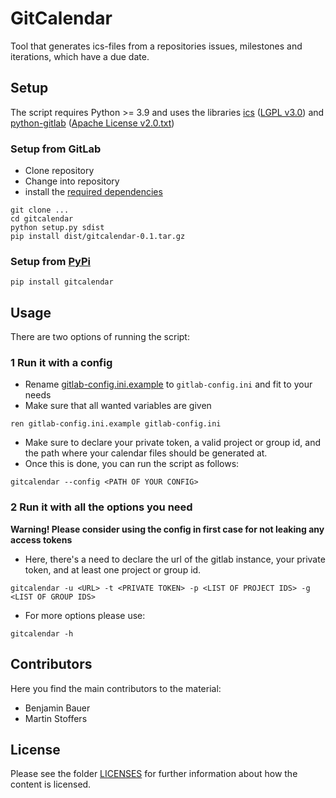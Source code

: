 <!-- 
SPDX-FileCopyrightText: 2021 German Aerospace Center (DLR)

SPDX-License-Identifier: MIT
-->

# GitCalendar
Tool that generates ics-files from a repositories issues, milestones and iterations, which have a due date.

## Setup
The script requires Python >= 3.9 and uses the libraries [ics](https://icspy.readthedocs.io/en/stable/) ([LGPL v3.0](LICENSES/LGPL-3.0-only.txt)) and [python-gitlab](https://python-gitlab.readthedocs.io/en/stable/) ([Apache License v2.0.txt](LICENSES/Apache-2.0.txt))

### Setup from GitLab
* Clone repository
* Change into repository
* install the [required dependencies](requirements.txt)

```
git clone ...
cd gitcalendar
python setup.py sdist
pip install dist/gitcalendar-0.1.tar.gz 
```

### Setup from [PyPi](https://pypi.org/)

```
pip install gitcalendar
```

## Usage
There are two options of running the script:
### 1 Run it with a config 
* Rename [gitlab-config.ini.example](gitlab-config.ini.example) to `gitlab-config.ini` and fit to your needs 
* Make sure that all wanted variables are given

```
ren gitlab-config.ini.example gitlab-config.ini
```

* Make sure to declare your private token, a valid project or group id, and the path where your calendar files should be generated at.
* Once this is done, you can run the script as follows:

```
gitcalendar --config <PATH OF YOUR CONFIG>    
```

### 2 Run it with all the options you need
**Warning! Please consider using the config in first case for not leaking any access tokens**
* Here, there's a need to declare the url of the gitlab instance, your private token, and at least one project or group id.

```
gitcalendar -u <URL> -t <PRIVATE TOKEN> -p <LIST OF PROJECT IDS> -g <LIST OF GROUP IDS>    
```

* For more options please use:

```
gitcalendar -h
```

## Contributors

Here you find the main contributors to the material:

- Benjamin Bauer
- Martin Stoffers

## License

Please see the folder [LICENSES](LICENSES) for further information about how the content is licensed.

